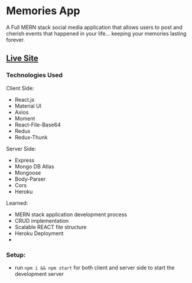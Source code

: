 # Memories App 

A Full MERN stack social media application that allows users to post and cherish events that happened in your life... keeping your memories lasting forever. 

## [Live Site](https://memories-app-tk.netlify.app/)

### Technologies Used
Client Side: 
+ React.js 
+ Material UI 
+ Axios 
+ Moment
+ React-File-Base64 
+ Redux
+ Redux-Thunk

Server Side: 
+ Express
+ Mongo DB Atlas 
+ Mongoose 
+ Body-Parser 
+ Cors 
+ Heroku 

Learned: 
+ MERN stack application development process 
+ CRUD implementation 
+ Scalable REACT file structure 
+ Heroku Deployment  
+ 

### Setup:
- run ```npm i && npm start``` for both client and server side to start the development server

